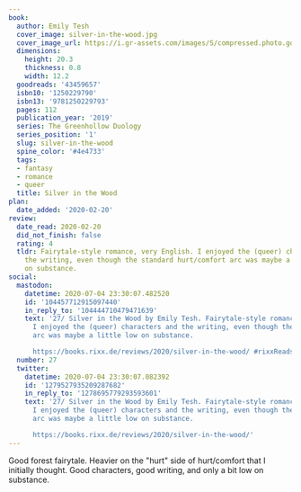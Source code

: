 ```yaml
---
book:
  author: Emily Tesh
  cover_image: silver-in-the-wood.jpg
  cover_image_url: https://i.gr-assets.com/images/S/compressed.photo.goodreads.com/books/1547478093l/43459657._SX98_.jpg
  dimensions:
    height: 20.3
    thickness: 0.8
    width: 12.2
  goodreads: '43459657'
  isbn10: '1250229790'
  isbn13: '9781250229793'
  pages: 112
  publication_year: '2019'
  series: The Greenhollow Duology
  series_position: '1'
  slug: silver-in-the-wood
  spine_color: '#4e4733'
  tags:
  - fantasy
  - romance
  - queer
  title: Silver in the Wood
plan:
  date_added: '2020-02-20'
review:
  date_read: 2020-02-20
  did_not_finish: false
  rating: 4
  tldr: Fairytale-style romance, very English. I enjoyed the (queer) characters and
    the writing, even though the standard hurt/comfort arc was maybe a little low
    on substance.
social:
  mastodon:
    datetime: 2020-07-04 23:30:07.482520
    id: '104457712915097440'
    in_reply_to: '104444710479471639'
    text: '27/ Silver in the Wood by Emily Tesh. Fairytale-style romance, very English.
      I enjoyed the (queer) characters and the writing, even though the standard hurt/comfort
      arc was maybe a little low on substance.

      https://books.rixx.de/reviews/2020/silver-in-the-wood/ #rixxReads'
  number: 27
  twitter:
    datetime: 2020-07-04 23:30:07.082392
    id: '1279527935209287682'
    in_reply_to: '1278695779293593601'
    text: '27/ Silver in the Wood by Emily Tesh. Fairytale-style romance, very English.
      I enjoyed the (queer) characters and the writing, even though the standard hurt/comfort
      arc was maybe a little low on substance.

      https://books.rixx.de/reviews/2020/silver-in-the-wood/'
---
```


Good forest fairytale. Heavier on the "hurt" side of hurt/comfort that I initially thought. Good characters, good writing, and only a bit low on substance.
